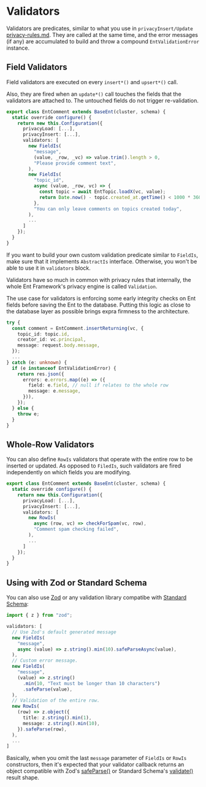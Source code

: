 # Validators

Validators are predicates, similar to what you use in  `privacyInsert/Update` [privacy-rules.md](privacy-rules.md "mention"). They are called at the same time, and the error messages (if any) are accumulated to build and throw a compound `EntValidationError` instance.

## Field Validators

Field validators are executed on every `insert*()`  and `upsert*()` call.

Also, they are fired when an `update*()` call touches the fields that the validators are attached to. The untouched fields do not trigger re-validation.

```typescript
export class EntComment extends BaseEnt(cluster, schema) {
  static override configure() {
    return new this.Configuration({
      privacyLoad: [...],
      privacyInsert: [...],
      validators: [
        new FieldIs(
          "message",
          (value, _row, _vc) => value.trim().length > 0,
          "Please provide comment text",
        ),
        new FieldIs(
          "topic_id",
          async (value, _row, vc) => {
            const topic = await EntTopic.loadX(vc, value);
            return Date.now() - topic.created_at.getTime() < 1000 * 3600 * 24;
          },
          "You can only leave comments on topics created today",
        ),
        ...
      ]
    });
  }
}
```

If you want to build your own custom validation predicate similar to `FieldIs`, make sure that it implements `AbstractIs` interface. Otherwise, you won't be able to use it in `validators` block.

Validators have so much in common with privacy rules that internally, the whole Ent Framework's privacy engine is called `Validation`.

The use case for validators is enforcing some early integrity checks on Ent fields before saving the Ent to the database. Putting this logic as close to the database layer as possible brings expra firmness to the architecture.

```typescript
try {
  const comment = EntComment.insertReturning(vc, {
    topic_id: topic.id,
    creator_id: vc.principal,
    message: request.body.message,
  });
  ...
} catch (e: unknown) {
  if (e instanceof EntValidationError) {
    return res.json({
      errors: e.errors.map((e) => ({
        field: e.field, // null if relates to the whole row
        message: e.message,
      })),
    });
  } else {
    throw e;
  }
}
```

## Whole-Row Validators

You can also define `RowIs` validators that operate with the entire row to be inserted or updated. As opposed to `FiledIs`, such validators are fired independently on which fields you are modifying.

```typescript
export class EntComment extends BaseEnt(cluster, schema) {
  static override configure() {
    return new this.Configuration({
      privacyLoad: [...],
      privacyInsert: [...],
      validators: [
        new RowIs(
          async (row, vc) => checkForSpam(vc, row),
          "Comment spam checking failed",
        ),
        ...
      ]
    });
  }
}
```

## Using with Zod or Standard Schema

You can also use [Zod](https://zod.dev) or any validation library compatibe with [Standard Schema](https://standardschema.dev):

```typescript
import { z } from "zod";

validators: [
  // Use Zod's default generated message
  new FieldIs(
    "message",
    async (value) => z.string().min(10).safeParseAsync(value),
  ),
  // Custom error message.
  new FieldIs(
    "message",
    (value) => z.string()
      .min(10, "Text must be longer than 10 characters")
      .safeParse(value),
  ),
  // Validation of the entire row.
  new RowIs(
    (row) => z.object({
      title: z.string().min(1),
      message: z.string().min(10),
    }).safeParse(row),
  ),
  ...
]
```

Basically, when you omit the last `message` parameter of `FieldIs` or `RowIs` constructors, then it's expected that your validator callback returns an object compatible with Zod's [safeParse()](https://zod.dev/?id=safeparse) or Standard Schema's [validate()](https://standardschema.dev) result shape.
